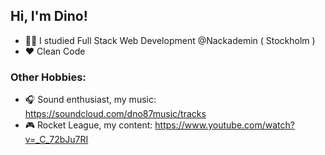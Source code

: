 ## Hi, I'm Dino!

- 👨‍🎓 I studied Full Stack Web Development @Nackademin ( Stockholm )
- ❤ Clean Code

### Other Hobbies:

- 🎧 Sound enthusiast, my music: https://soundcloud.com/dno87music/tracks
- 🎮 Rocket League, my content: https://www.youtube.com/watch?v=_C_72bJu7RI
